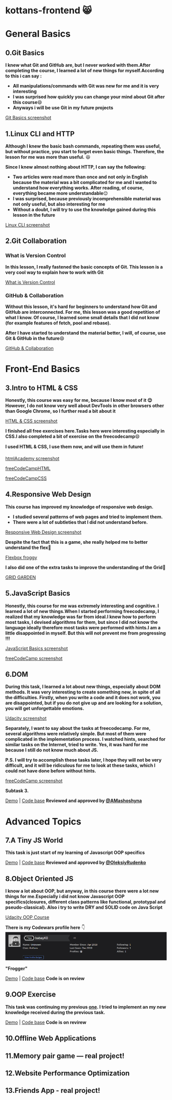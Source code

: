 # kottans-frontend  :smile_cat:
# General Basics

## 0.Git Basics
**I knew what Git and GitHub are, but I never worked with them.After completing the course, I learned a lot of new things for myself.According to this i can say :**

* **All manipulations/commands with Git was new for me and it is very interesting**
* **I was surprised how quickly you can change your mind about Git after this course**:smile:
* **Anyways i will be use Git in my future projects**

[Git Basics screenshot](https://github.com/babayK0/kottans-frontend/raw/master/task_git_basics/task_git_basics.PNG)

## 1.Linux CLI and HTTP
**Although I knew the basic bash commands, repeating them was useful, but without practice, you start to forget even basic things. Therefore, the lesson for me was more than useful.** :satisfied:

**Since I knew almost nothing about HTTP, I can say the following:**
* **Two articles were read more than once and not only in English because the material was a bit complicated for me and I wanted to understand how everything works. After reading, of course, everything became more understandable**:relieved:
* **I was surprised, because previously incomprehensible material was not only useful, but also interesting for me** 
* **Without a doubt, I will try to use the knowledge gained during this lesson in the future**

[Linux CLI screenshot](https://github.com/babayK0/kottans-frontend/raw/master/task_linux_cli/task_linux_cli.PNG)

## 2.Git Collaboration
### What is Version Control
**In this lesson, I really fastened the basic concepts of Git. This lesson is a very cool way to explain how to work with Git**

[What is Version Control](https://github.com/babayK0/kottans-frontend/raw/master/task_git_collaboration/task_git_collaboration1.PNG)

### GitHub & Collaboration
**Without this lesson, it's hard for beginners to understand how Git and GitHub are interconnected. For me, this lesson was a good repetition of what I know. Of course, I learned some small details that I did not know (for example features of fetch, pool and rebase).**

**After I have started to understand the material better, I will, of course, use Git & GitHub in the future**:smile:

[GitHub & Collaboration](https://github.com/babayK0/kottans-frontend/raw/master/task_git_collaboration/task_git_collaboration2.PNG)
        
      
# Front-End Basics
## 3.Intro to HTML & CSS
**Honestly, this course was easy for me, because I know most of it :relieved: However, I do not know very well about DevTools in other browsers other than Google Chrome, so I further read a bit about it**

[HTML & CSS screenshot](https://github.com/babayK0/kottans-frontend/raw/master/task_git_html_css_intro/task_html_css_intro1.PNG)

**I finished all free exercises here.Tasks here were interesting especially in CSS.I also completed a bit of exercise on the freecodecamp**:smile:

**I used HTML & CSS, I use them now, and will use them in future**:exclamation:

[htmlAcademy screenshot](https://github.com/babayK0/kottans-frontend/raw/master/task_git_html_css_intro/task_html_css_intro.PNG)

[freeCodeCampHTML](https://github.com/babayK0/kottans-frontend/raw/master/task_git_html_css_intro/task_html_css_intro2.PNG)

[freeCodeCampCSS](https://github.com/babayK0/kottans-frontend/raw/master/task_git_html_css_intro/task_html_css_intro3.PNG)
   
## 4.Responsive Web Design
**This course has improved my knowledge of responsive web design.**
* **I studied several patterns of web pages and tried to implement them.**
* **There were a lot of subtleties that I did not understand before.**

[Responsive Web Design screenshot](https://github.com/babayK0/kottans-frontend/raw/master/task_responsive_web_design/task_responsive_web_design1.PNG)

**Despite the fact that this is a game, she really helped me to better understand the flex**:frog:

[Flexbox froggy](https://github.com/babayK0/kottans-frontend/raw/master/task_responsive_web_design/task_responsive_web_design2.PNG)

**I also did one of the extra tasks to improve the understanding of the Grid**:deciduous_tree:

[GRID GARDEN](https://github.com/babayK0/kottans-frontend/raw/master/task_responsive_web_design/task_responsive_web_design3.PNG)
        
      
## 5.JavaScript Basics
**Honestly, this course for me was extremely interesting and cognitive. I learned a lot of new things.When I started performing freecodecamp, I realized that my knowledge was far from ideal.I knew how to perform most tasks, I devised algorithms for them, but since I did not know the language ideally therefore most tasks were performed with hints.I am a little disappointed in myself. But this will not prevent me from progressing !!!**

[JavaScript Basics screenshot](https://github.com/babayK0/kottans-frontend/raw/master/task_js_basics/task_js_basics1.PNG)

[freeCodeCamp screenshot](https://github.com/babayK0/kottans-frontend/raw/master/task_js_basics/task_js_basics2.PNG)

      

## 6.DOM
**During this task, I learned a lot about new things, especially about DOM methods. It was very interesting to create something new, in spite of all the difficulties. Firstly, when you write a code and it does not work, you are disappointed, but if you do not give up and are looking for a solution, you will get unforgettable emotions.**

[Udacity screenshot](https://github.com/babayK0/kottans-frontend/raw/master/task_js_dom/task_js_dom.PNG)

**Separately, I want to say about the tasks at freecodecamp. For me, several algorithms were relatively simple. But most of them were complicated in the implementation process. I watched hints, searched for similar tasks on the Internet, tried to write. Yes, it was hard for me because I still do not know much about JS.**

**P.S. I will try to accomplish these tasks later, I hope they will not be very difficult, and it will be ridiculous for me to look at these tasks, which I could not have done before without hints.**

[freeCodeCamp screenshot](https://github.com/babayK0/kottans-frontend/raw/master/task_js_dom/freecodecamp.PNG)

 **Subtask 3.**
 
[Demo](https://babayk0.github.io/js-dom-midleearth/) | [Code base](https://github.com/babayK0/babayK0.github.io)
 **Reviewed and approved by [@AMashoshyna](https://github.com/AMashoshyna)**

# Advanced Topics
## 7.A Tiny JS World
**This task is just start of my learning of Javascript OOP specifics**

[Demo](https://babayk0.github.io/a-tiny-JS-world/) | [Code base](https://github.com/kottans/frontend-2019-homeworks/blob/master/submissions/babayK0/a-tiny-JS-world/index.js) 
**Reviewed and approved by [@OleksiyRudenko](https://github.com/OleksiyRudenko)**

## 8.Object Oriented JS
**I know a lot about OOP, but anyway, in this course there were a lot new things for me.Especially i did not  know Javascript OOP specifics(closures, different class patterns like functional, prototypal and pseudo-classical). Also i try to write  DRY and SOLID code on Java Script**

[Udacity OOP Course](https://github.com/babayK0/kottans-frontend/raw/master/task_js_oop/udacityoop.PNG)

**There is my Codewars profile here** :point_down:
![Codewars](https://github.com/babayK0/kottans-frontend/raw/master/task_js_oop/Codewars.PNG)

**"Frogger"**

[Demo](https://babayk0.github.io/Frogger/) | [Code base](https://github.com/babayK0/babayK0.github.io/blob/master/Frogger/js/app.js)
**Code is on review**

## 9.OOP Exercise
**This task was continuing my previous [one](https://github.com/babayK0/kottans-frontend#7a-tiny-js-world). I tried to implement an my new knowledge received during the previous task.**

[Demo](https://babayk0.github.io/a-tiny-JS-world/) | [Code base](https://github.com/babayK0/a-tiny-JS-world/blob/master/index.js)
**Code is on revirew**

## 10.Offline Web Applications
## 11.Memory pair game — real project!
## 12.Website Performance Optimization
## 13.Friends App - real project!
